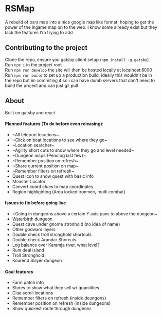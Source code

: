# RSMap
A rebuild of osrs map into a nice google map like format, hoping to get the power of the ingame map on to the web. I know some already exist but they lack the features I'm trying to add
## Contributing to the project
Clone the repo, ensure you gatsby client setup (`npm install -g gatsby`)  
Run `npm i` in the project root  
Run `npm run develop` the site will then be hosted locally at localhost:8000
Run `npm run build` to set up a production build, ideally this wouldn't be in the repo but im commiting it so i can have dumb servers that don't need to build the project and can just git pull

## About
Built on gatsby and react  

#### Planned features (To do before even releasing):
- ~All teleport locations~
- ~Click on boat locations to see where they go~
- ~Location searcher~
- ~Agility short cuts to show where they go and level needed~
- ~Dungeon maps (Pending last few)~
- ~Remember position on refresh~
- ~Share current position on map~
- ~Remember filters on refresh~
- Quest icon to show quest with basic info
- Monster Locator
- Convert coord clues to map coordinates
- Region highlighting (Area locked ironmen, multi combat)

#### Issues to fix before going live
- ~Going in dungeons above a certain Y axis pans to above the dungeon~
- Waterbirth dungeon
- Quest cave under gnome stronhold (no idea of name)
- Other godwars layers
- Double check troll stronghold shortcuts
- Double check Arandar Shorcuts
- Log balance over Karamja river, what level?
- Rum deal island
- Troll Stronghold
- Kourend Slayer dungeon

#### Goal features
- Farm patch info
- Stores to show what they sell w/ quanitities 
- Clue scroll locations
- Remember filters on refresh (inside deungons)
- Remember position on refresh (inside dungeons)
- Show quickest route through dungeons
